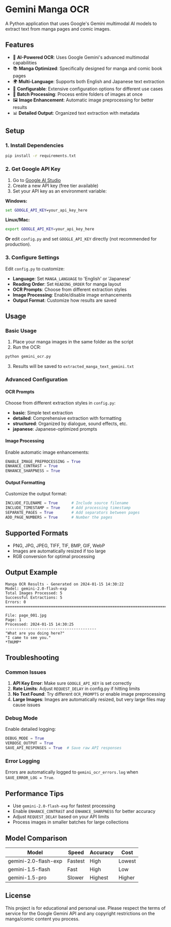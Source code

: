 # Gemini Manga OCR

A Python application that uses Google's Gemini multimodal AI models to extract text from manga pages and comic images.

## Features

- 🤖 **AI-Powered OCR**: Uses Google Gemini's advanced multimodal capabilities
- 📚 **Manga Optimized**: Specifically designed for manga and comic book pages
- 🌍 **Multi-Language**: Supports both English and Japanese text extraction
- 🔧 **Configurable**: Extensive configuration options for different use cases
- 📄 **Batch Processing**: Process entire folders of images at once
- 🖼️ **Image Enhancement**: Automatic image preprocessing for better results
- 📊 **Detailed Output**: Organized text extraction with metadata

## Setup

### 1. Install Dependencies

```bash
pip install -r requirements.txt
```

### 2. Get Google API Key

1. Go to [Google AI Studio](https://aistudio.google.com/)
2. Create a new API key (free tier available)
3. Set your API key as an environment variable:

**Windows:**
```cmd
set GOOGLE_API_KEY=your_api_key_here
```

**Linux/Mac:**
```bash
export GOOGLE_API_KEY=your_api_key_here
```

**Or** edit `config.py` and set `GOOGLE_API_KEY` directly (not recommended for production).

### 3. Configure Settings

Edit `config.py` to customize:

- **Language**: Set `MANGA_LANGUAGE` to 'English' or 'Japanese'
- **Reading Order**: Set `READING_ORDER` for manga layout
- **OCR Prompts**: Choose from different extraction styles
- **Image Processing**: Enable/disable image enhancements
- **Output Format**: Customize how results are saved

## Usage

### Basic Usage

1. Place your manga images in the same folder as the script
2. Run the OCR:

```bash
python gemini_ocr.py
```

3. Results will be saved to `extracted_manga_text_gemini.txt`

### Advanced Configuration

#### OCR Prompts

Choose from different extraction styles in `config.py`:

- **basic**: Simple text extraction
- **detailed**: Comprehensive extraction with formatting
- **structured**: Organized by dialogue, sound effects, etc.
- **japanese**: Japanese-optimized prompts

#### Image Processing

Enable automatic image enhancements:

```python
ENABLE_IMAGE_PREPROCESSING = True
ENHANCE_CONTRAST = True
ENHANCE_SHARPNESS = True
```

#### Output Formatting

Customize the output format:

```python
INCLUDE_FILENAME = True      # Include source filename
INCLUDE_TIMESTAMP = True     # Add processing timestamp
SEPARATE_PAGES = True        # Add separators between pages
ADD_PAGE_NUMBERS = True      # Number the pages
```

## Supported Formats

- PNG, JPG, JPEG, TIFF, TIF, BMP, GIF, WebP
- Images are automatically resized if too large
- RGB conversion for optimal processing

## Output Example

```
Manga OCR Results - Generated on 2024-01-15 14:30:22
Model: gemini-2.0-flash-exp
Total Images Processed: 5
Successful Extractions: 5
Errors: 0
================================================================================

File: page_001.jpg
Page: 1
Processed: 2024-01-15 14:30:25
----------------------------------------
"What are you doing here?"
"I came to see you."
*THUMP*
```

## Troubleshooting

### Common Issues

1. **API Key Error**: Make sure `GOOGLE_API_KEY` is set correctly
2. **Rate Limits**: Adjust `REQUEST_DELAY` in config.py if hitting limits
3. **No Text Found**: Try different `OCR_PROMPTS` or enable image preprocessing
4. **Large Images**: Images are automatically resized, but very large files may cause issues

### Debug Mode

Enable detailed logging:

```python
DEBUG_MODE = True
VERBOSE_OUTPUT = True
SAVE_API_RESPONSES = True  # Save raw API responses
```

### Error Logging

Errors are automatically logged to `gemini_ocr_errors.log` when `SAVE_ERROR_LOG = True`.

## Performance Tips

- Use `gemini-2.0-flash-exp` for fastest processing
- Enable `ENHANCE_CONTRAST` and `ENHANCE_SHARPNESS` for better accuracy
- Adjust `REQUEST_DELAY` based on your API limits
- Process images in smaller batches for large collections

## Model Comparison

| Model | Speed | Accuracy | Cost |
|-------|-------|----------|------|
| gemini-2.0-flash-exp | Fastest | High | Lowest |
| gemini-1.5-flash | Fast | High | Low |
| gemini-1.5-pro | Slower | Highest | Higher |

## License

This project is for educational and personal use. Please respect the terms of service for the Google Gemini API and any copyright restrictions on the manga/comic content you process.
```
